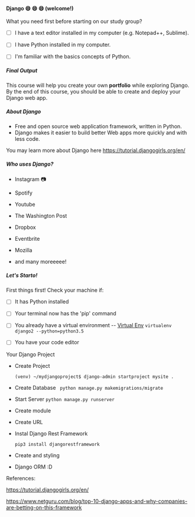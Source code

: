 #### Django :smile: :smile: :smile: (welcome!)

What you need first before starting on our study group? 

- [ ] I have a text editor installed in my computer (e.g. Notepad++, Sublime).
- [ ] I have Python installed in my computer.
- [ ] I'm familiar with the basics concepts of Python.



##### Final Output

This course will help you create your own **portfolio** while exploring Django. By the end of this course, you should be able to create and deploy your Django web app.



##### About Django

- Free and open source web application framework, written in Python.
- Django makes it easier to build better Web apps more quickly and with less code.

You may learn more about Django here <https://tutorial.djangogirls.org/en/>

##### Who uses Django?

- Instagram :camera:

- Spotify

- Youtube

- The Washington Post

- Dropbox

- Eventbrite

- Mozilla

- and many moreeeee!

  

  



##### Let's Starto! 

First things first! Check your machine if:

- [ ] It has Python installed
- [ ] Your terminal now has the 'pip' command
- [ ] You already have a virtual environment -- [Virtual Env](https://wwcodemanila.github.io/WWCodeManila-Python/#/flask/discussions/02_setup?id=goals "Title")  `virtualenv django2 --python=python3.5`
- [ ] You have your code editor 



Your Django Project

- Create Project

  ```(venv) ~/mydjangoproject$ django-admin startproject mysite .```

- Create Database 
  ``` python manage.py makemigrations/migrate```

- Start Server
  ```python manage.py runserver```

- Create module

- Create URL

- Instal Django Rest Framework

  ```pip3 install djangorestframework```

- Create and styling

- Django ORM :D




References:

https://tutorial.djangogirls.org/en/

https://www.netguru.com/blog/top-10-django-apps-and-why-companies-are-betting-on-this-framework





